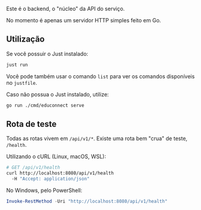 Este é o backend, o "núcleo" da API do serviço.

No momento é apenas um servidor HTTP simples feito em Go.

## Utilização

Se você possuir o Just instalado:

```sh
just run
```

Você pode também usar o comando `list` para ver os comandos disponíveis no `justfile`.

Caso não possua o Just instalado, utilize:

```sh
go run ./cmd/educonnect serve
```

## Rota de teste

Todas as rotas vivem em `/api/v1/*`. Existe uma rota bem "crua" de teste, `/health`.

Utilizando o cURL (Linux, macOS, WSL):

```sh
# GET /api/v1/health
curl http://localhost:8080/api/v1/health
  -H "Accept: application/json"
```

No Windows, pelo PowerShell:

```powershell
Invoke-RestMethod -Uri "http://localhost:8080/api/v1/health"
```
